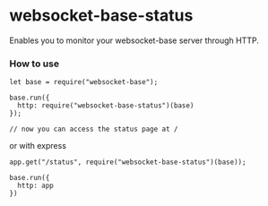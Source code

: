 # websocket-base-status

Enables you to monitor your websocket-base server through HTTP.

### How to use

    let base = require("websocket-base");

    base.run({
      http: require("websocket-base-status")(base)
    });

    // now you can access the status page at /

or with express

    app.get("/status", require("websocket-base-status")(base));

    base.run({
      http: app
    })